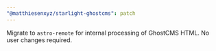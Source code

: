 ```yaml
---
"@matthiesenxyz/starlight-ghostcms": patch
---
```


Migrate to `astro-remote` for internal processing of GhostCMS HTML. No user changes required.
